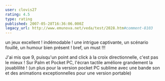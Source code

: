```yaml
---
user: clovis27
rating: 4.5
type: rating
published: 2007-05-28T16:36:06.000Z
legacy_url: http://www.emunova.net/veda/test/2028.htm#comment-8103
---
```

un jeux excellent ! indémodable ! une intrigue captivante, un scénario fouillé, un humour bien présent ! bref, un must !!!

J'ai mis que 9, puisqu'un point and click à la croix directionnelle, c'est pas le mieux !
Sur Palm et Pocket PC, l'écran tactile améliore grandement la jouablilité ! (un plus pour la version pocket PC sublime avec une bande son et des animations exceptionnelles pour une version portable)